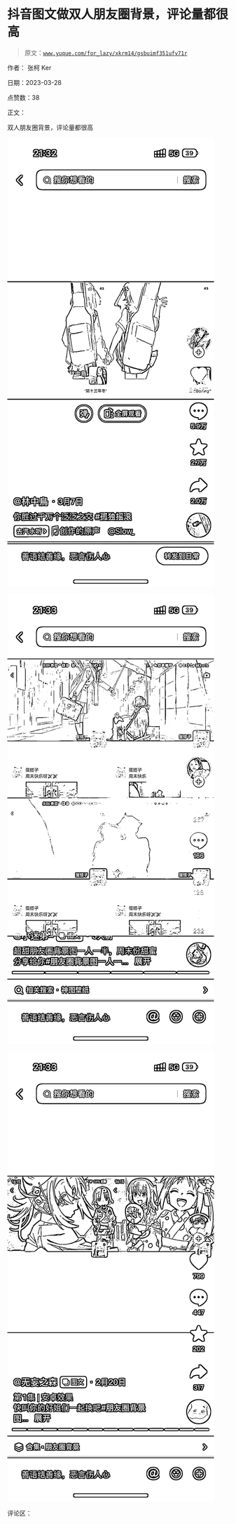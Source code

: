 # 抖音图文做双人朋友圈背景，评论量都很高

> 原文：[`www.yuque.com/for_lazy/xkrm14/gsbuimf351ufv71r`](https://www.yuque.com/for_lazy/xkrm14/gsbuimf351ufv71r)

作者： 张柯 Ker

日期：2023-03-28

点赞数：38

正文：

双人朋友圈背景，评论量都很高

![](img/0a38f0b88d0382069d968e7ae424a686.png)  

![](img/577b029beabb2f74fd3a90da19192b93.png)  

![](img/900462a75602378b175dc5513f171732.png)  

评论区：



